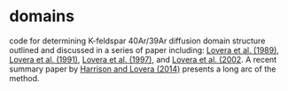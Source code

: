 # domains
code for determining K-feldspar 40Ar/39Ar diffusion domain structure outlined and discussed in a series of paper including: [Lovera et al. (1989)](http://doi.org/10.1029/JB094iB12p17917), [Lovera et al. (1991)](http://doi.org/10.1029/90JB02217), [Lovera et al. (1997)](http://doi.org/10.1016/s0016-7037(97)00147-6), and [Lovera et al. (2002](https://doi.org/10.1016/S0016-7037(01)00846-8). A recent summary paper by [Harrison and Lovera (2014)](https://doi.org/10.1144/SP378.9) presents a long arc of the method.
